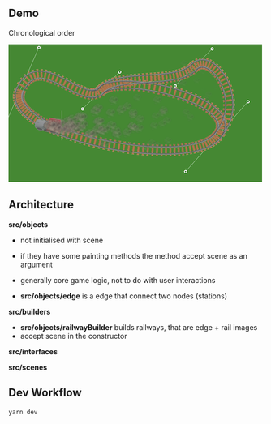 ## Demo
Chronological order


![](https://github.com/SolbiatiAlessandro/typescript-trains/blob/master/demo1.png?raw=true)


## Architecture

**src/objects**
- not initialised with scene
- if they have some painting methods the method accept scene as an argument
- generally core game logic, not to do with user interactions

- **src/objects/edge** is a edge that connect two nodes (stations)

**src/builders**
- **src/objects/railwayBuilder** builds railways, that are edge + rail images
- accept scene in the constructor

**src/interfaces**

**src/scenes**



## Dev Workflow

```
yarn dev
```
